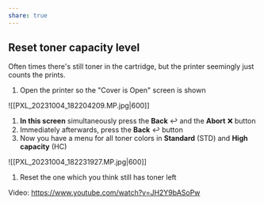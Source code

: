 ```yaml
---
share: true
---
```


## Reset toner capacity level

Often times there's still toner in the cartridge, but the printer seemingly just counts the prints.

1. Open the printer so the "Cover is Open" screen is shown
   

![[PXL_20231004_182204209.MP.jpg|600]]

1. **In this screen** simultaneously press the **Back** ↩️ and the **Abort** ❌ button
2. Immediately afterwards, press the **Back** ↩️ button
3. Now you have a menu for all toner colors in **Standard** (STD) and **High capacity** (HC)
   

![[PXL_20231004_182231927.MP.jpg|600]]

1. Reset the one which you think still has toner left

Video: <https://www.youtube.com/watch?v=JH2Y9bASoPw>
